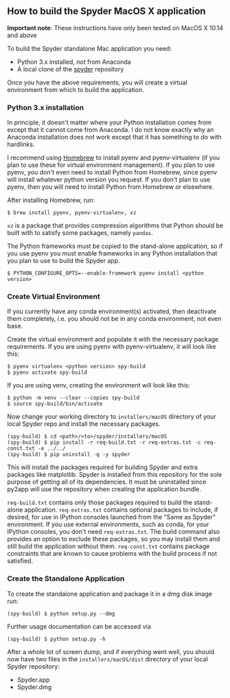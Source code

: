 
## How to build the Spyder MacOS X application

**Important note**: These instructions have only been tested on MacOS X 10.14 and above

To build the Spyder standalone Mac application you need:
* Python 3.x installed, *not* from Anaconda
* A local clone of the [spyder](https://github.com/spyder-ide/spyder) repository

Once you have the above requirements, you will create a virtual environment from which to build the application.

### Python 3.x installation

In principle, it doesn't matter where your Python installation comes from except that it cannot come from Anaconda.
I do not know exactly why an Anaconda installation does not work except that it has something to do with hardlinks.

I recommend using [Homebrew](http://brew.sh/) to install pyenv and pyenv-virtualenv (if you plan to use these for virtual environment management).
If you plan to use pyenv, you don't even need to install Python from Homebrew, since pyenv will install whatever python version you request.
If you don't plan to use pyenv, then you will need to install Python from Homebrew or elsewhere.

After installing Homebrew, run:

```
$ brew install pyenv, pyenv-virtualenv, xz
```

`xz` is a package that provides compression algorithms that Python should be built with to satisfy some packages, namely `pandas`.

The Python frameworks must be copied to the stand-alone application, so if you use pyenv you must enable frameworks in any Python installation that you plan to use to build the Spyder app.

```
$ PYTHON_CONFIGURE_OPTS=--enable-framework pyenv install <python version>
```

### Create Virtual Environment

If you currently have any conda environment(s) activated, then deactivate them completely, i.e. you should not be in any conda environment, not even base.

Create the virtual environment and populate it with the necessary package requirements.
If you are using pyenv with pyenv-virtualenv, it will look like this:

```
$ pyenv virtualenv <python version> spy-build
$ pyenv activate spy-build
```

If you are using venv, creating the environment will look like this:

```
$ python -m venv --clear --copies spy-build
$ source spy-build/bin/activate
```

Now change your working directory to `installers/macOS` directory of your local Spyder repo and install the necessary packages.

```
(spy-build) $ cd <path>/<to>/spyder/installers/macOS
(spy-build) $ pip install -r req-build.txt -r req-extras.txt -c req-const.txt -e ../../
(spy-build) $ pip uninstall -q -y spyder
```

This will install the packages required for building Spyder and extra packages like matplotlib.
Spyder is installed from this repository for the sole purpose of getting all of its dependencies.
It must be uninstalled since py2app will use the repository when creating the application bundle.

`req-build.txt` contains only those packages required to build the stand-alone application.
`req-extras.txt` contains optional packages to include, if desired, for use in IPython consoles launched from the "Same as Spyder" environment.
If you use external environments, such as conda, for your IPython consoles, you don't need `req-extras.txt`.
The build command also provides an option to exclude these packages, so you may install them and still build the application without them.
`req-const.txt` contains package constraints that are known to cause problems with the build process if not satisfied.

### Create the Standalone Application

To create the standalone application and package it in a dmg disk image run:

```
(spy-build) $ python setup.py --dmg
```

Further usage documentation can be accessed via

```
(spy-build) $ python setup.py -h
```

After a whole lot of screen dump, and if everything went well, you should now have two files in the `installers/macOS/dist` directory of your local Spyder repository:
* Spyder.app
* Spyder.dmg
